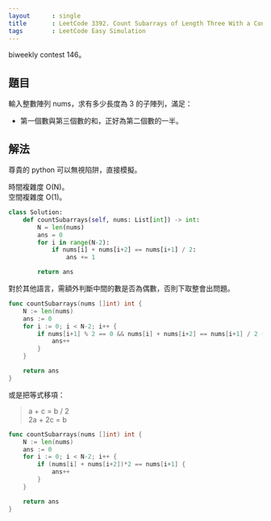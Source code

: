 ```yaml
---
layout      : single
title       : LeetCode 3392. Count Subarrays of Length Three With a Condition
tags        : LeetCode Easy Simulation
---
```

biweekly contest 146。

## 題目

輸入整數陣列 nums，求有多少長度為 3 的子陣列，滿足：  

- 第一個數與第三個數的和，正好為第二個數的一半。  

## 解法

尊貴的 python 可以無視陷阱，直接模擬。  

時間複雜度 O(N)。  
空間複雜度 O(1)。  

```python
class Solution:
    def countSubarrays(self, nums: List[int]) -> int:
        N = len(nums)
        ans = 0
        for i in range(N-2):
            if nums[i] + nums[i+2] == nums[i+1] / 2:
                ans += 1

        return ans
```

對於其他語言，需額外判斷中間的數是否為偶數，否則下取整會出問題。  

```go
func countSubarrays(nums []int) int {
    N := len(nums)
    ans := 0
    for i := 0; i < N-2; i++ {
        if nums[i+1] % 2 == 0 && nums[i] + nums[i+2] == nums[i+1] / 2 {
            ans++
        }
    }

    return ans
}
```

或是把等式移項：  
> a + c = b / 2  
> 2a + 2c = b  

```go
func countSubarrays(nums []int) int {
    N := len(nums)
    ans := 0
    for i := 0; i < N-2; i++ {
        if (nums[i] + nums[i+2])*2 == nums[i+1] {
            ans++
        }
    }

    return ans
}
```
